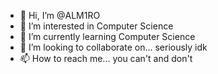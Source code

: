 - 👋 Hi, I’m @ALM1RO
- 👀 I’m interested in Computer Science 
- 🌱 I’m currently learning Computer Science 
- 💞️ I’m looking to collaborate on... seriously idk
- 📫 How to reach me... you can't and don't

<!---
ALM1RO/ALM1RO is a ✨ special ✨ repository because its `README.md` (this file) appears on your GitHub profile.
You can click the Preview link to take a look at your changes.
--->
